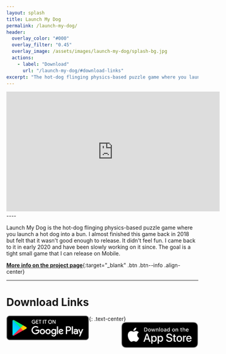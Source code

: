 ```yaml
---
layout: splash
title: Launch My Dog
permalink: /launch-my-dog/
header:
  overlay_color: "#000"
  overlay_filter: "0.45"
  overlay_image: /assets/images/launch-my-dog/splash-bg.jpg
  actions:
    - label: "Download"
      url: "/launch-my-dog/#download-links"
excerpt: "The hot-dog flinging physics-based puzzle game where you launch a hot dog into a bun. Things get in the way. Collect toppings, avoid Ketchup, experience anti-gravity, and go through portals to get your hot dog into its hot dog bun."
---
```


<iframe width="560" height="315" src="https://www.youtube.com/embed/Z0nJEmJ8Ms8" title="YouTube video player" frameborder="0" allow="accelerometer; autoplay; clipboard-write; encrypted-media; gyroscope; picture-in-picture" allowfullscreen></iframe>
----

Launch My Dog is the hot-dog flinging physics-based puzzle game where you launch a hot dog into a bun. I almost finished this game back in 2018 but felt that it wasn't good enough to release. It didn't feel fun. I came back to it in early 2020 and have been slowly working on it since. The goal is a tight small game that I can release on Mobile.

[**More info on the project page**](/projects/launch-my-dog/){:target="_blank" .btn .btn--info .align-center}


----
# Download Links
{: .text-center}
<a href="https://play.google.com/store/apps/details?id=com.NerdHerdNetwork.LaunchMyDog" target="_blank"><img src="/assets/images/google-play-badge.png" alt="Logo NHN" style="width: 43%; float: left"></a>
<a href="https://apps.apple.com/us/app/launch-my-dog/id1575435217" target="_blank"><img src="/assets/images/app_store.svg" alt="Logo NHN" style="width: 40%; float: right"></a>
